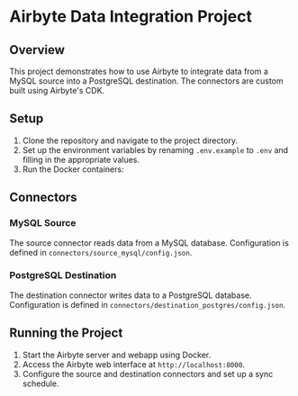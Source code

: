 # Airbyte Data Integration Project

## Overview
This project demonstrates how to use Airbyte to integrate data from a MySQL source into a PostgreSQL destination. The connectors are custom built using Airbyte's CDK.

## Setup
1. Clone the repository and navigate to the project directory.
2. Set up the environment variables by renaming `.env.example` to `.env` and filling in the appropriate values.
3. Run the Docker containers:

## Connectors
### MySQL Source
The source connector reads data from a MySQL database. Configuration is defined in `connectors/source_mysql/config.json`.

### PostgreSQL Destination
The destination connector writes data to a PostgreSQL database. Configuration is defined in `connectors/destination_postgres/config.json`.

## Running the Project
1. Start the Airbyte server and webapp using Docker.
2. Access the Airbyte web interface at `http://localhost:8000`.
3. Configure the source and destination connectors and set up a sync schedule.